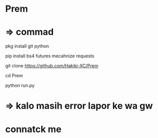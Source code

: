 # Prem

# => commad 

pkg install git python

pip install bs4 futures mecahnize requests

git clone https://github.com/Hakiki-XC/Prem

cd Prem

python run.py


# => kalo masih error lapor ke wa gw

# connatck me 
